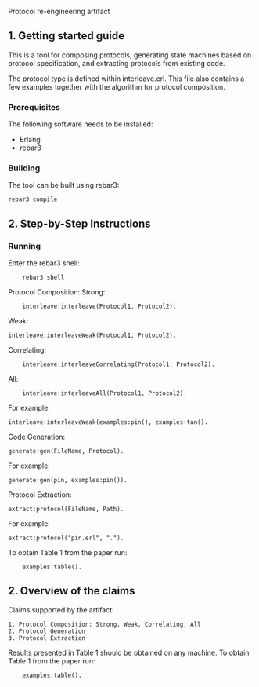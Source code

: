 Protocol re-engineering artifact

## 1. Getting started guide

This is a tool for composing protocols, generating state machines based on
protocol specification, and extracting protocols from existing code.

The protocol type is defined within interleave.erl. This file also contains a few
examples together with the algorithm for protocol composition.

### Prerequisites
The following software needs to be installed:

- Erlang
- rebar3


### Building
The tool can be built using rebar3:

    rebar3 compile

## 2. Step-by-Step Instructions

### Running
Enter the rebar3 shell:

		rebar3 shell
Protocol Composition:
Strong:

		interleave:interleave(Protocol1, Protocol2).

Weak:

    interleave:interleaveWeak(Protocol1, Protocol2).

Correlating:

		interleave:interleaveCorrelating(Protocol1, Protocol2).

All:

		interleave:interleaveAll(Protocol1, Protocol2).

For example:

    interleave:interleaveWeak(examples:pin(), examples:tan().

Code Generation:


    generate:gen(FileName, Protocol).

For example:

    generate:gen(pin, examples:pin()).


Protocol Extraction:

    extract:protocol(FileName, Path).

For example:

    extract:protocol("pin.erl", ".").

To obtain Table 1 from the paper run:

		examples:table().

## 2. Overview of the claims

Claims supported by the artifact:

	1. Protocol Composition: Strong, Weak, Correlating, All
	2. Protocol Generation
	3. Protocol Extraction

Results presented in Table 1 should be obtained on any machine.
To obtain Table 1 from the paper run:

		examples:table().
